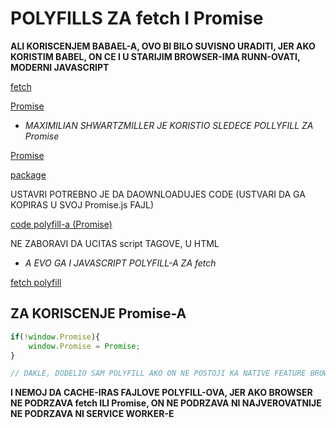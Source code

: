 # POLYFILLS ZA fetch I Promise

**ALI KORISCENJEM BABAEL-A, OVO BI BILO SUVISNO URADITI, JER AKO KORISTIM BABEL, ON CE I U STARIJIM BROWSER-IMA RUNN-OVATI, MODERNI JAVASCRIPT**

[fetch](https://github.com/github/fetch)

[Promise](https://github.com/stefanpenner/es6-promise)

- *MAXIMILIAN SHWARTZMILLER JE KORISTIO SLEDECE POLLYFILL ZA Promise*

[Promise](https://github.com/Octane/Promise)

[package](https://www.npmjs.com/package/es6-promises)

USTAVRI POTREBNO JE DA DAOWNLOADUJES CODE (USTVARI DA GA KOPIRAS U SVOJ Promise.js FAJL)

[code polyfill-a (Promise)](https://raw.githubusercontent.com/Octane/Promise/master/promise.js)

NE ZABORAVI DA UCITAS script TAGOVE, U HTML

- *A EVO GA I JAVASCRIPT POLYFILL-A ZA fetch*

[fetch polyfill](https://cdnjs.cloudflare.com/ajax/libs/fetch/3.0.0/fetch.js)

## ZA KORISCENJE Promise-A

```javascript
if(!window.Promise){
    window.Promise = Promise;
}

// DAKLE, DODELIO SAM POLYFILL AKO ON NE POSTOJI KA NATIVE FEATURE BROWSER-A
```

**I NEMOJ DA CACHE-IRAS FAJLOVE POLYFILL-OVA, JER AKO BROWSER NE PODRZAVA fetch ILI Promise, ON NE PODRZAVA NI NAJVEROVATNIJE NE PODRZAVA NI SERVICE WORKER-E**
